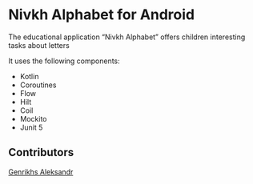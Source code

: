 # Nivkh Alphabet for Android

The educational application “Nivkh Alphabet” offers children interesting tasks about letters

It uses the following components:

* Kotlin
* Coroutines
* Flow
* Hilt
* Coil
* Mockito
* Junit 5

## Contributors

[Genrikhs Aleksandr](http://github.com/GenrikhsAlexandr)
